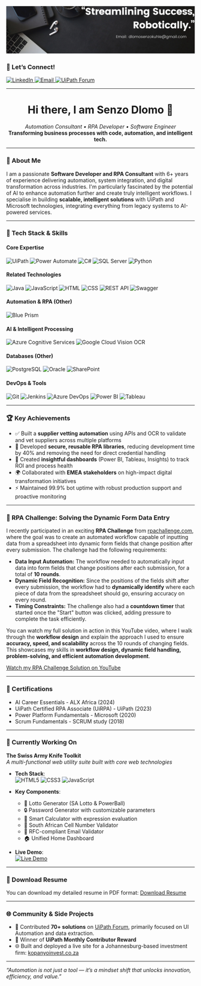 <div align="center">
  <img src="Banner.png" alt="Profile Banner" width="800">
</div>

<h3>🤝 Let’s Connect!</h3>
<p>
  <a href="https://www.linkedin.com/in/senzod" target="_blank" rel="noopener noreferrer">
    <img src="https://img.shields.io/badge/LinkedIn-blue?style=for-the-badge&logo=linkedin&logoColor=white" alt="LinkedIn">
  </a>
  <a href="mailto:dlomosenzokuhle@gmail.com" target="_blank" rel="noopener noreferrer">
    <img src="https://img.shields.io/badge/Email-red?style=for-the-badge&logo=gmail&logoColor=white" alt="Email">
  </a>
  <a href="https://forum.uipath.com/u/senzod/summary" target="_blank" rel="noopener noreferrer">
    <img src="https://img.shields.io/badge/UiPath_Forum-orange?style=for-the-badge&logo=uipath&logoColor=white" alt="UiPath Forum">
  </a>
</p>

<hr>

<h1 align="center">Hi there, I am Senzo Dlomo 👋</h1>
<p align="center">
  <em>Automation Consultant • RPA Developer • Software Engineer</em><br>
  <strong>Transforming business processes with code, automation, and intelligent tech.</strong>
</p>

<hr>

<h3>🔧 About Me</h3>
<p>I am a passionate <strong>Software Developer and RPA Consultant</strong> with 6+ years of experience delivering automation, system integration, and digital transformation across industries. I'm particularly fascinated by the potential of AI to enhance automation further and create truly intelligent workflows. I specialise in building <strong>scalable, intelligent solutions</strong> with UiPath and Microsoft technologies, integrating everything from legacy systems to AI-powered services.</p>

<hr>

<h3>🚀 Tech Stack & Skills</h3>

<h4><strong>Core Expertise</strong></h4>
<p>
  <img src="https://img.shields.io/badge/UiPath-3E8D0C?style=flat&logo=uipath&logoColor=white" alt="UiPath">
  <img src="https://img.shields.io/badge/Microsoft_Power_Automate-0078D4?style=flat&logo=microsoft&logoColor=white" alt="Power Automate">
  <img src="https://img.shields.io/badge/C%23-239120?style=flat&logo=csharp&logoColor=white" alt="C#">
  <img src="https://img.shields.io/badge/SQL_Server-CC2927?style=flat&logo=microsoftsqlserver&logoColor=white" alt="SQL Server">
  <img src="https://img.shields.io/badge/Python-3776AB?style=flat&logo=python&logoColor=white" alt="Python">
</p>

<h4><strong>Related Technologies</strong></h4>
<p>
  <img src="https://img.shields.io/badge/Java-007396?style=flat&logo=java&logoColor=white" alt="Java">
  <img src="https://img.shields.io/badge/JavaScript-F7DF1E?style=flat&logo=javascript&logoColor=black" alt="JavaScript">
  <img src="https://img.shields.io/badge/HTML-FF5722?style=flat&logo=html5&logoColor=white" alt="HTML">
  <img src="https://img.shields.io/badge/CSS-0277BD?style=flat&logo=css3&logoColor=white" alt="CSS">
  <img src="https://img.shields.io/badge/REST_API-00A8E8?style=flat&logo=api&logoColor=white" alt="REST API">
  <img src="https://img.shields.io/badge/Swagger-85EA2D?style=flat&logo=swagger&logoColor=white" alt="Swagger">
</p>

<h4><strong>Automation & RPA (Other)</strong></h4>
<p>
  <img src="https://img.shields.io/badge/Blue_Prism-005288?style=flat&logo=blueprism&logoColor=white" alt="Blue Prism">
</p>

<h4><strong>AI & Intelligent Processing</strong></h4>
<p>
  <img src="https://img.shields.io/badge/Azure_Cognitive_Services-0089D6?style=flat&logo=microsoftazure&logoColor=white" alt="Azure Cognitive Services">
  <img src="https://img.shields.io/badge/Google_Cloud_Vision_OCR-4285F4?style=flat&logo=googlecloud&logoColor=white" alt="Google Cloud Vision OCR">
</p>

<h4><strong>Databases (Other)</strong></h4>
<p>
  <img src="https://img.shields.io/badge/PostgreSQL-336791?style=flat&logo=postgresql&logoColor=white" alt="PostgreSQL">
  <img src="https://img.shields.io/badge/Oracle-F80000?style=flat&logo=oracle&logoColor=white" alt="Oracle">
  <img src="https://img.shields.io/badge/SharePoint-0078D4?style=flat&logo=microsoftsharepoint&logoColor=white" alt="SharePoint">
</p>

<h4><strong>DevOps & Tools</strong></h4>
<p>
  <img src="https://img.shields.io/badge/Git-F05032?style=flat&logo=git&logoColor=white" alt="Git">
  <img src="https://img.shields.io/badge/Jenkins-D24939?style=flat&logo=jenkins&logoColor=white" alt="Jenkins">
  <img src="https://img.shields.io/badge/Azure_DevOps-0078D4?style=flat&logo=azuredevops&logoColor=white" alt="Azure DevOps">
  <img src="https://img.shields.io/badge/Power_BI-F2C811?style=flat&logo=powerbi&logoColor=white" alt="Power BI">
  <img src="https://img.shields.io/badge/Tableau-E97627?style=flat&logo=tableau&logoColor=white" alt="Tableau">
</p>

<hr>

<h3>🏆 Key Achievements</h3>
<ul>
  <li>✅ Built a <strong>supplier vetting automation</strong> using APIs and OCR to validate and vet suppliers across multiple platforms</li>
  <li>🔐 Developed <strong>secure, reusable RPA libraries</strong>, reducing development time by 40% and removing the need for direct credential handling</li>
  <li>🧠 Created <strong>insightful dashboards</strong> (Power BI, Tableau, Insights) to track ROI and process health</li>
  <li>🌍 Collaborated with <strong>EMEA stakeholders</strong> on high-impact digital transformation initiatives</li>
  <li>⚡ Maintained 99.9% bot uptime with robust production support and proactive monitoring</li>
</ul>

<hr>

<h3>🎥 RPA Challenge: Solving the Dynamic Form Data Entry</h3>
<p>I recently participated in an exciting <strong>RPA Challenge</strong> from <a href="https://rpachallenge.com/" target="_blank" rel="noopener noreferrer">rpachallenge.com</a>, where the goal was to create an automated workflow capable of inputting data from a spreadsheet into dynamic form fields that change position after every submission. The challenge had the following requirements:</p>
<ul>
  <li><strong>Data Input Automation:</strong> The workflow needed to automatically input data into form fields that change positions after each submission, for a total of <strong>10 rounds</strong>.</li>
  <li><strong>Dynamic Field Recognition:</strong> Since the positions of the fields shift after every submission, the workflow had to <strong>dynamically identify</strong> where each piece of data from the spreadsheet should go, ensuring accuracy on every round.</li>
  <li><strong>Timing Constraints:</strong> The challenge also had a <strong>countdown timer</strong> that started once the "Start" button was clicked, adding pressure to complete the task efficiently.</li>
</ul>
<p>You can watch my full solution in action in this YouTube video, where I walk through the <strong>workflow design</strong> and explain the approach I used to ensure <strong>accuracy, speed, and scalability</strong> across the 10 rounds of changing fields. This showcases my skills in <strong>workflow design, dynamic field handling, problem-solving, and efficient automation development</strong>.</p>
<p><a href="https://youtu.be/PuJdlp8ZKCY?si=vHoNF8WXmaac7Joy" target="_blank" rel="noopener noreferrer">Watch my RPA Challenge Solution on YouTube</a></p>

<hr>

<h3> 🏅 Certifications</h3>
<ul>
  <li>AI Career Essentials - ALX Africa (2024)</li>
  <li>UiPath Certified RPA Associate (UiRPA) - UiPath (2023)</li>
  <li>Power Platform Fundamentals - Microsoft (2020)</li>
  <li>Scrum Fundamentals - SCRUM study (2018)</li>
</ul>

<hr>

### 🚧 Currently Working On

**The Swiss Army Knife Toolkit**  
_A multi-functional web utility suite built with core web technologies_

- **Tech Stack**:  
  <img src="https://img.shields.io/badge/HTML5-E34F26?style=flat&logo=html5&logoColor=white" alt="HTML5"> 
  <img src="https://img.shields.io/badge/CSS3-1572B6?style=flat&logo=css3&logoColor=white" alt="CSS3">
  <img src="https://img.shields.io/badge/JavaScript-F7DF1E?style=flat&logo=javascript&logoColor=black" alt="JavaScript">

- **Key Components**:
  - 🎰 Lotto Generator (SA Lotto & PowerBall)
  - 🔒 Password Generator with customizable parameters
  - 🧮 Smart Calculator with expression evaluation
  - 📱 South African Cell Number Validator
  - 📧 RFC-compliant Email Validator
  - 🏠 Unified Home Dashboard

- **Live Demo**:  
  <a href="https://senzokuhle.github.io/" target="_blank" rel="noopener noreferrer">
    <img src="https://img.shields.io/badge/View_Live-Demo-2ea44f?style=for-the-badge" alt="Live Demo">
  </a>

<hr>

<h3> 📄 Download Resume</h3>
<p>
  You can download my detailed resume in PDF format: 
  <a href="Resume.pdf" target="_blank" rel="noopener noreferrer">Download Resume</a>
</p>

<hr>

<h3>🌐 Community & Side Projects</h3>
<ul>
  <li>💬 Contributed <strong>70+ solutions</strong> on <a href="https://forum.uipath.com/u/senzod/summary" target="_blank" rel="noopener noreferrer">UiPath Forum</a>, primarily focused on UI Automation and data extraction.</li>
  <li>🏅 Winner of <strong>UiPath Monthly Contributor Reward</strong></li>
  <li>🌐 Built and deployed a live site for a Johannesburg-based investment firm: <a href="https://kopanyoinvest.co.za" target="_blank" rel="noopener noreferrer">kopanyoinvest.co.za</a></li>
</ul>

<hr>

<p><em>“Automation is not just a tool — it’s a mindset shift that unlocks innovation, efficiency, and value.”</em></p>
